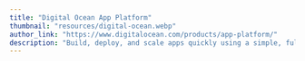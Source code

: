 ```yaml
---
title: "Digital Ocean App Platform"
thumbnail: "resources/digital-ocean.webp"
author_link: "https://www.digitalocean.com/products/app-platform/"
description: "Build, deploy, and scale apps quickly using a simple, fully managed solution. We’ll handle the infrastructure, app runtimes and dependencies, so that you can push code to production in just a few clicks."
---
```

